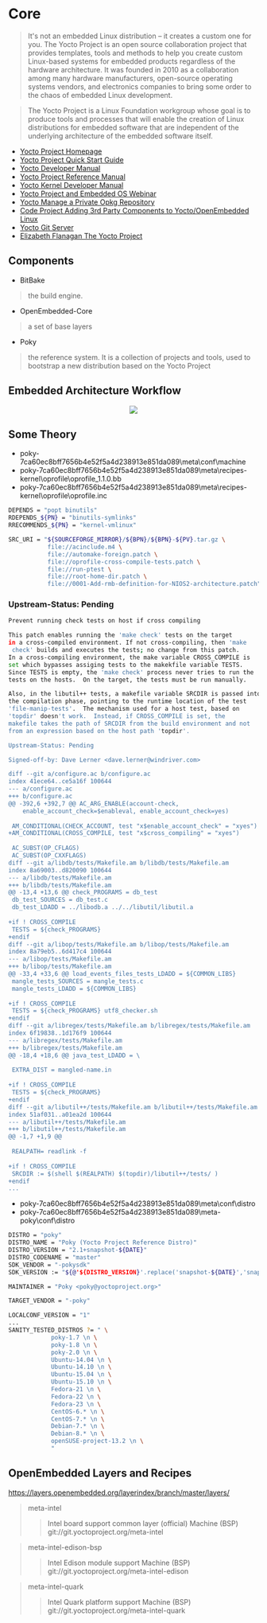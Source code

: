 # Core

> It's not an embedded Linux distribution – it creates a custom one for you. The Yocto Project is an open source collaboration project that provides templates, tools and methods to help you create custom Linux-based systems for embedded products regardless of the hardware architecture. It was founded in 2010 as a collaboration among many hardware manufacturers, open-source operating systems vendors, and electronics companies to bring some order to the chaos of embedded Linux development.

> The Yocto Project is a Linux Foundation workgroup whose goal is to produce tools and processes that will enable the creation of Linux distributions for embedded software that are independent of the underlying architecture of the embedded software itself.

- [Yocto Project Homepage](https://www.yoctoproject.org/)
- [Yocto Project Quick Start Guide](http://www.yoctoproject.org/docs/2.0/yocto-project-qs/yocto-project-qs.html)
- [Yocto Developer Manual](http://www.yoctoproject.org/docs/1.6.1/dev-manual/dev-manual.html)
- [Yocto Project Reference Manual](http://www.yoctoproject.org/docs/latest/ref-manual/ref-manual.html)
- [Yocto Kernel Developer Manual](http://www.yoctoproject.org/docs/1.6.1/kernel-dev/kernel-dev.html)
- [Yocto Project and Embedded OS Webinar](http://www.intel.com/content/www/us/en/education/university/galileo-university-curricula/yocto-project-and-embedded-os-webinar-replay.html#)
- [Yocto Manage a Private Opkg Repository](http://www.jumpnowtek.com/yocto/Managing-a-private-opkg-repository.html)
- [Code Project Adding 3rd Party Components to Yocto/OpenEmbedded Linux](http://www.codeproject.com/Articles/774826/Adding-rd-party-components-to-Yocto-OpenEmbedded-L)
- [Yocto Git Server](http://git.yoctoproject.org/)
- [Elizabeth Flanagan The Yocto Project](http://www.aosabook.org/en/yocto.html)

## Components

- BitBake
> the build engine. 

- OpenEmbedded-Core
> a set of base layers

- Poky
> the reference system. It is a collection of projects and tools, used to bootstrap a new distribution based on the Yocto Project

## Embedded Architecture Workflow

<center><img src="http://www.yoctoproject.org/docs/2.0/yocto-project-qs/figures/yocto-environment.png"></center>

## Some Theory

- poky-7ca60ec8bff7656b4e52f5a4d238913e851da089\meta\conf\machine
- poky-7ca60ec8bff7656b4e52f5a4d238913e851da089\meta\recipes-kernel\oprofile\oprofile_1.1.0.bb
- poky-7ca60ec8bff7656b4e52f5a4d238913e851da089\meta\recipes-kernel\oprofile\oprofile.inc

```sh
DEPENDS = "popt binutils"
RDEPENDS_${PN} = "binutils-symlinks"
RRECOMMENDS_${PN} = "kernel-vmlinux"
```

```sh
SRC_URI = "${SOURCEFORGE_MIRROR}/${BPN}/${BPN}-${PV}.tar.gz \
           file://acinclude.m4 \
           file://automake-foreign.patch \
           file://oprofile-cross-compile-tests.patch \
           file://run-ptest \
           file://root-home-dir.patch \
           file://0001-Add-rmb-definition-for-NIOS2-architecture.patch"
```

### Upstream-Status: Pending

```sh
Prevent running check tests on host if cross compiling

This patch enables running the 'make check' tests on the target
in a cross-compiled environment. If not cross-compiling, then 'make
 check' builds and executes the tests; no change from this patch.
In a cross-compiling environment, the make variable CROSS_COMPILE is
set which bypasses assiging tests to the makekfile variable TESTS.
Since TESTS is empty, the 'make check' process never tries to run the
tests on the hosts.  On the target, the tests must be run manually.

Also, in the libutil++ tests, a makefile variable SRCDIR is passed into
the compilation phase, pointing to the runtime location of the test
'file-manip-tests'.  The mechanism used for a host test, based on
'topdir' doesn't work.  Instead, if CROSS_COMPILE is set, the
makefile takes the path of SRCDIR from the build environment and not
from an expression based on the host path 'topdir'.

Upstream-Status: Pending

Signed-off-by: Dave Lerner <dave.lerner@windriver.com>

diff --git a/configure.ac b/configure.ac
index 41ece64..ce5a16f 100644
--- a/configure.ac
+++ b/configure.ac
@@ -392,6 +392,7 @@ AC_ARG_ENABLE(account-check,
 	enable_account_check=$enableval, enable_account_check=yes)
 
 AM_CONDITIONAL(CHECK_ACCOUNT, test "x$enable_account_check" = "xyes")
+AM_CONDITIONAL(CROSS_COMPILE, test "x$cross_compiling" = "xyes")
 
 AC_SUBST(OP_CFLAGS)
 AC_SUBST(OP_CXXFLAGS)
diff --git a/libdb/tests/Makefile.am b/libdb/tests/Makefile.am
index 8a69003..d820090 100644
--- a/libdb/tests/Makefile.am
+++ b/libdb/tests/Makefile.am
@@ -13,4 +13,6 @@ check_PROGRAMS = db_test
 db_test_SOURCES = db_test.c
 db_test_LDADD = ../libodb.a ../../libutil/libutil.a
 
+if ! CROSS_COMPILE
 TESTS = ${check_PROGRAMS}
+endif
diff --git a/libop/tests/Makefile.am b/libop/tests/Makefile.am
index 8a79eb5..6d417c4 100644
--- a/libop/tests/Makefile.am
+++ b/libop/tests/Makefile.am
@@ -33,4 +33,6 @@ load_events_files_tests_LDADD = ${COMMON_LIBS}
 mangle_tests_SOURCES = mangle_tests.c
 mangle_tests_LDADD = ${COMMON_LIBS}
 
+if ! CROSS_COMPILE
 TESTS = ${check_PROGRAMS} utf8_checker.sh
+endif
diff --git a/libregex/tests/Makefile.am b/libregex/tests/Makefile.am
index 6f19838..1d176f9 100644
--- a/libregex/tests/Makefile.am
+++ b/libregex/tests/Makefile.am
@@ -18,4 +18,6 @@ java_test_LDADD = \
 
 EXTRA_DIST = mangled-name.in
 
+if ! CROSS_COMPILE
 TESTS = ${check_PROGRAMS}
+endif
diff --git a/libutil++/tests/Makefile.am b/libutil++/tests/Makefile.am
index 51af031..a01ea2d 100644
--- a/libutil++/tests/Makefile.am
+++ b/libutil++/tests/Makefile.am
@@ -1,7 +1,9 @@
 
 REALPATH= readlink -f
 
+if ! CROSS_COMPILE
 SRCDIR := $(shell $(REALPATH) $(topdir)/libutil++/tests/ )
+endif
...
```

- poky-7ca60ec8bff7656b4e52f5a4d238913e851da089\meta\conf\distro
- poky-7ca60ec8bff7656b4e52f5a4d238913e851da089\meta-poky\conf\distro

```sh
DISTRO = "poky"
DISTRO_NAME = "Poky (Yocto Project Reference Distro)"
DISTRO_VERSION = "2.1+snapshot-${DATE}"
DISTRO_CODENAME = "master"
SDK_VENDOR = "-pokysdk"
SDK_VERSION := "${@'${DISTRO_VERSION}'.replace('snapshot-${DATE}','snapshot')}"

MAINTAINER = "Poky <poky@yoctoproject.org>"

TARGET_VENDOR = "-poky"

LOCALCONF_VERSION = "1"
...
SANITY_TESTED_DISTROS ?= " \
            poky-1.7 \n \
            poky-1.8 \n \
            poky-2.0 \n \
            Ubuntu-14.04 \n \
            Ubuntu-14.10 \n \
            Ubuntu-15.04 \n \
            Ubuntu-15.10 \n \
            Fedora-21 \n \
            Fedora-22 \n \
            Fedora-23 \n \
            CentOS-6.* \n \
            CentOS-7.* \n \
            Debian-7.* \n \
            Debian-8.* \n \
            openSUSE-project-13.2 \n \
            "
```

## OpenEmbedded Layers and Recipes

https://layers.openembedded.org/layerindex/branch/master/layers/


> meta-intel
> > Intel board support common layer (official)
> > Machine (BSP)
> > git://git.yoctoproject.org/meta-intel 

> meta-intel-edison-bsp
> > Intel Edison module support
> > Machine (BSP)
> > git://git.yoctoproject.org/meta-intel-edison 

> meta-intel-quark
> > Intel Quark platform support
> > Machine (BSP)
> > git://git.yoctoproject.org/meta-intel-quark 
